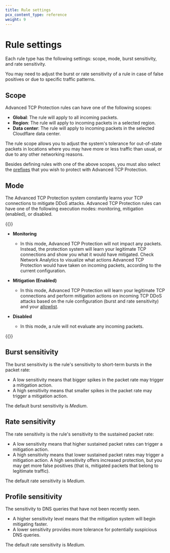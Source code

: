 ```yaml
---
title: Rule settings
pcx_content_type: reference
weight: 9
---
```


# Rule settings

Each rule type has the following settings: scope, mode, burst sensitivity, and rate sensitivity.

You may need to adjust the burst or rate sensitivity of a rule in case of false positives or due to specific traffic patterns.

## Scope

Advanced TCP Protection rules can have one of the following scopes:

* **Global**: The rule will apply to all incoming packets.
* **Region**: The rule will apply to incoming packets in a selected region.
* **Data center**: The rule will apply to incoming packets in the selected Cloudflare data center.

The rule scope allows you to adjust the system's tolerance for out-of-state packets in locations where you may have more or less traffic than usual, or due to any other networking reasons.

Besides defining rules with one of the above scopes, you must also select the [prefixes](/ddos-protection/tcp-protection/concepts/#prefixes) that you wish to protect with Advanced TCP Protection.

## Mode

The Advanced TCP Protection system constantly learns your TCP connections to mitigate DDoS attacks. Advanced TCP Protection rules can have one of the following execution modes: monitoring, mitigation (enabled), or disabled.

{{<definitions>}}

* **Monitoring**

    * In this mode, Advanced TCP Protection will not impact any packets. Instead, the protection system will learn your legitimate TCP connections and show you what it would have mitigated. Check Network Analytics to visualize what actions Advanced TCP Protection would have taken on incoming packets, according to the current configuration.

* **​​Mitigation (Enabled)**

    * In this mode, Advanced TCP Protection will learn your legitimate TCP connections and perform mitigation actions on incoming TCP DDoS attacks based on the rule configuration (burst and rate sensitivity) and your [allowlist](/ddos-protection/tcp-protection/concepts/#allowlist).

* **Disabled**

    * In this mode, a rule will not evaluate any incoming packets.

{{</definitions>}}

## Burst sensitivity

The burst sensitivity is the rule's sensitivity to short-term bursts in the packet rate:

* A low sensitivity means that bigger spikes in the packet rate may trigger a mitigation action.
* A high sensitivity means that smaller spikes in the packet rate may trigger a mitigation action.

The default burst sensitivity is _Medium_.

## Rate sensitivity

The rate sensitivity is the rule's sensitivity to the sustained packet rate:

* A low sensitivity means that higher sustained packet rates can trigger a mitigation action.
* A high sensitivity means that lower sustained packet rates may trigger a mitigation action. A high sensitivity offers increased protection, but you may get more false positives (that is, mitigated packets that belong to legitimate traffic).

The default rate sensitivity is _Medium_.

## Profile sensitivity

The sensitivity to DNS queries that have not been recently seen.

* A higher sensitivity level means that the mitigation system will begin mitigating faster. 
* A lower sensitivity provides more tolerance for potentially suspicious DNS queries.

The default rate sensitivity is _Medium_.